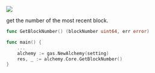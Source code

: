 ![](https://img.shields.io/badge/go-geth-lightblue)

get the number of the most recent block.

```go
func GetBlockNumber() (blockNumber uint64, err error)
```

```go
func main() {
	...
	alchemy := gas.NewAlchemy(setting)
	res, _ := alchemy.Core.GetBlockNumber()
}
```
